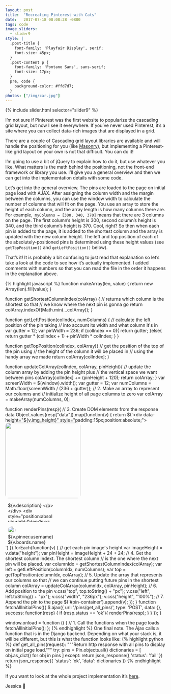 ```yaml
---
layout: post
title:  "Recreating Pinterest with Cats"
date:   2017-07-18 08:08:28 -0800
tags: code
image_sliders:
  - slider9
style: |
  .post-title {
    font-family: 'Playfair Display', serif;
    font-size: 45px;
  }
  .post-content p {
    font-family: 'Pontano Sans', sans-serif;
    font-size: 17px;
  }
  pre, code {
    background-color: #ffd7d7;
  }
photos: ["/img/car.jpg"]
---
```


{% include slider.html selector="slider9" %}

I’m not sure if Pinterest was the first website to popularize the cascading grid layout, but now I see it everywhere. If you’ve never used Pinterest, it’s a site where you can collect data-rich images that are displayed in a grid.

There are a couple of Cascading grid layout libraries are available and will handle the positioning for you (like [Masonry][masonry]), but implementing a Pinterest-like grid layout on your own is not that difficult. You can do it!

I’m going to use a bit of jQuery to explain how to do it, but use whatever you like. What matters is the math behind the positioning, not the front-end framework or library you use.  I’ll give you a general overview and then we can get into the implementation details with some code.

Let’s get into the general overview. The pins are loaded to the page on initial page load with AJAX. After assigning the column width and the margin between the columns, you can use the window width to calculate the number of columns that will fit on the page. You use an array to store the height of each column, and the array length is how many columns there are. For example,` myColumns = [300, 340, 370]` means that there are 3 columns on the page. The first column’s height is 300, second column’s height is 340, and the third column’s height is 370. Cool, right? So then when each pin is added to the page, it is added to the shortest column and the array is updated with the new column height. The left and top position of each of the absolutely-positioned pins is determined using these height values (see `getTopPosition()` and `getLeftPosition()` below).

That’s it! It is probably a bit confusing to just read that explanation so let’s take a look at the code to see how it’s actually implemented. I added comments with numbers so that you can read the file in the order it happens in the explanation above.

{% highlight javascript %}
function makeArray(len, value) {
  return new Array(len).fill(value);
}

function getShortestColumnIndex(colArray) {
  // returns which column is the shortest so that
  // we know where the next pin is gonna go
  return colArray.indexOf(Math.min(...colArray));
}

function getLeftPosition(colIndex, numColumns) {
  // calculate the left position of the pin taking
  // into account its width and what column it's in
  var gutter = 12;
  var pinWidth = 236;
  if (colIndex == 0){
    return gutter;
  }else{
    return gutter * (colIndex + 1) + pinWidth * colIndex;
  }
}

function getTopPosition(colIndex, colArray){
    // get the position of the top of the pin using
    // the height of the column it will be placed in
    // using the handy array we made
    return colArray[colIndex];
}

function updateColArray(colIndex, colArray, pinHeight){
  // update the column array by adding the pin height plus
  // the vertical space we want between pins
  colArray[colIndex] += (pinHeight + 120);
  return colArray;
}
var screenWidth = $(window).width();
var gutter = 12;
var numColumns = Math.floor(screenWidth / (236 + gutter));
// 2. Make an array to represent our columns and
// initialize height of all page columns to zero
var colArray = makeArray(numColumns, 0);

function renderPins(resp){
  // 3. Create DOM elements from the response data
  Object.values(resp["data"]).map(function(v) {
      return $(`<div data-height="${v.img_height}" style="padding:15px;position:absolute;">
        <img style="border-radius:10px;" width=236 src="${v.img_url}">
        <div style="min-height:13px;width: 236px;position:relative;padding-left:8px;padding-right:8px;">
            <div style="position:relative;max-width:145px;">
                <p style="max-width: 180px;margin-top:0;padding:0;max-height:60px;overflow:hidden;text-overflow:ellipsis;">${v.description}
                </p>
            </div>
            <div style="position:absolute;right:0;top:1px;z-index:3;">
                <p style="color:#a7a7a7">${v.repin_count} repins
                </p>
            </div>
        </div>
        <div style="display:flex;position:relative;-webkit-box-align:center;padding-left:8px;padding-right:8px;margin-top:4px;"
        >
            <div style="padding:0;display:flex;">
                <a href="pinterest.com/${v.pinner.username}" page style="-webkit-box-align: center;text-decoration:none">
                    <div style="height:24px;width:24px;margin-right:8px;">
                        <img src="${v.pinner.img_url}" style="height:24px;width:24px;border-radius:50%;position:static;">
                    </div>
                    <div>
                        <div style="display:block;overflow:hidden; text-overflow:ellipsis;">
                    ${v.pinner.username}</div>
                        <div style="display:block;overflow:hidden; text-overflow:ellipsis;">
                    ${v.boards.name}</div>
                    </div>
                </a>
             </div>
        </div>
      </div>`)
  }).forEach(function(v) {
      // get each pin image's height
      var imageHeight = v.data("height");
      var pinHeight = imageHeight + 24 + 24;
      // 4. Get the shortest column indext. The shortest column
      // is the one where the next pin will be placed.
      var columnIdx = getShortestColumnIndex(colArray);
      var left = getLeftPosition(columnIdx, numColumns);
      var top = getTopPosition(columnIdx, colArray);
      // 5. Update the array that represents our columns so that
      // we can continue putting future pins in the shortest column
      colArray = updateColArray(columnIdx, colArray, pinHeight);
      // 6. Add position to the pin
      v.css("top", top.toString() + "px");
      v.css("left", left.toString() + "px");
      v.css("width", "236px");
      v.css("height", "100%");
      // 7. Append the pin to the page
      $('#pin-container').append(v);
  });
}
function fetchAllInitialPins(){
  $.ajax({
      url: '/pins/get_all_pins/',
      type: 'POST',
      data: {},
      success: function(resp) {
          if (resp.status == 'ok'){
              renderPins(resp);
          }
      }
   });
}

window.onload = function () {
  // 1. Call the functions when the page loads
  fetchAllInitialPins();
};
{% endhighlight %}
One final note. The Ajax calls a function that is in the Django backend. Depending on what your stack is, it will be different, but this is what the function looks like:
{% highlight python %}
def get_all_pins(request):
    """Return http response with all pins to display on initial page load."""
    try:
        pins = Pin.objects.all()
        dictionaries = [ obj.as_dict() for obj in pins ]
    except:
        return json_response({
            'status': 'fail'
        })
    return json_response({
        'status': 'ok',
        'data': dictionaries
    })
{% endhighlight %}

If you want to look at the whole project implementation it’s [here][recreate-pinterest].


Jessica 👋

[masonry]: https://masonry.desandro.com/
[recreate-pinterest]: https://github.com/jessanettica/Recreate-Pinterest-with-cats

